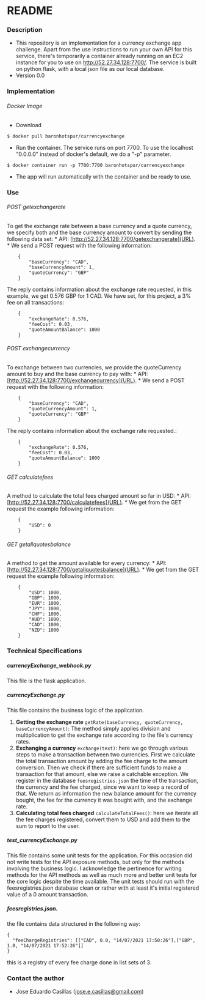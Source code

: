 # README #


### Description ###

* This repository is an implementation for a currency exchange app challenge.
Apart from the use instructions to run your own API for this service, there's temporarily a container already running on an EC2 instance for you to use on http://52.27.34.128:7700/.
The service is built on python flask, with a local json file as our local database.
* Version 0.0

### Implementation ###

###### Docker Image
* Download
```shell
$ docker pull baronhotspur/currencyexchange
```
* Run the container. The service runs on port 7700. To use the localhost "0.0.0.0" instead of docker's default, we do a "-p" parameter.
```shell
$ docker container run -p 7700:7700 baronhotspur/currencyexchange
```
* The app will run automatically with the container and be ready to use.

### Use ###

###### POST getexchangerate
To get the exchange rate between a base currency and a quote currency, we specify both and the base currency amount to convert by sending the following data set:
    * API: [http://52.27.34.128:7700/getexchangerate](URL).
    * We send a POST request with the following information:
```    
    {
        "baseCurrency": "CAD",
        "baseCurrencyAmount": 1,
        "quoteCurrency": "GBP"
    }
```

The reply contains information about the exchange rate requested, in this example, we get 0.576 GBP for 1 CAD. We have set, for this project, a 3% fee on all transactions:
```
    {
        "exchangeRate": 0.576,
        "feeCost": 0.03,
        "quoteAmountBalance": 1000
    }
```
###### POST exchangecurrency
To exchange between two currencies, we provide the quoteCurrency amount to buy and the base currency to pay with:
    * API: [http://52.27.34.128:7700/exchangecurrency](URL).
    * We send a POST request with the following information:
```    
    {
        "baseCurrency": "CAD",
        "quoteCurrencyAmount": 1,
        "quoteCurrency": "GBP"
    }
```

The reply contains information about the exchange rate requested.:
```
    {
        "exchangeRate": 0.576,
        "feeCost": 0.03,
        "quoteAmountBalance": 1000
    }
```
###### GET calculatefees
A method to calculate the total fees charged amount so far in USD:
    * API: [http://52.27.34.128:7700/calculatefees](URL).
    * We get from the GET request the example following information:
```    
    {
        "USD": 0
    }
```

###### GET getallquotesbalance
A method to get the amount available for every currency:
    * API: [http://52.27.34.128:7700/getallquotesbalance](URL).
    * We get from the GET request the example following information:
```    
    {
        "USD": 1000,
        "GBP": 1000,
        "EUR": 1000,
        "JPY": 1000,
        "CHF": 1000,
        "AUD": 1000,
        "CAD": 1000,
        "NZD": 1000
    }
```



### Technical Specifications ###

##### currencyExchange_webhook.py
This file is the flask application.

##### currencyExchange.py
This file contains the business logic of the application.
1. **Getting the exchange rate** `getRate(baseCurrency, quoteCurrency, baseCurrencyAmount)`: The method simply applies division and multiplication to get the exchange rate according to the file's currency rates.
2. **Exchanging a currency**     `exchange(text)`: here we go through various steps to make a transaction between two currencies. First we calculate the total transaction amount by adding the fee charge to the amount conversion. Then we check if there are sufficient funds to make a transaction for that amount, else we raise a catchable exception. We register in the database `feesregistries.json` the time of the transaction, the currency and the fee charged, since we want to keep a record of that. We return as information the new balance amount for the currency bought, the fee for the currency it was bought with, and the exchange rate.
2. **Calculating total fees charged** `calculateTotalFees()`: here we iterate all the fee charges registered, convert them to USD and add them to the sum to report to the user.

##### test_currencyExchange.py
This file contains some unit tests for the application. For this occasion did not write tests for the API exposure methods, but only for the methods involving the business logic. I acknowledge the pertinence for writing methods for the API methods as well as much more and better unit tests for the core logic despite the time available. The unit tests should run with the feesregistries.json database clean or rather with at least it's initial registered value of a 0 amount transaction.

##### feesregistries.json.
the file contains data structured in the following way:
```
{
  "feeChargeRegistries": [["CAD", 0.0, "14/07/2021 17:50:26"],["GBP", 1.0, "14/07/2021 17:52:26"]]
}
```
this is a registry of every fee charge done in list sets of 3.

### Contact the author ###

* Jose Eduardo Casillas (jose.e.casillas@gmail.com)
